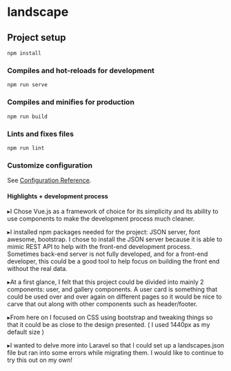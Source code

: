 # landscape

## Project setup
```
npm install
```

### Compiles and hot-reloads for development
```
npm run serve
```

### Compiles and minifies for production
```
npm run build
```

### Lints and fixes files
```
npm run lint
```

### Customize configuration
See [Configuration Reference](https://cli.vuejs.org/config/).


#### Highlights + development process
▸I Chose Vue.js as a framework of choice for its simplicity and its ability to use components to make the development process much cleaner.

▸I installed npm packages needed for the project: JSON server, font awesome, bootstrap. I chose to install the JSON server because it is able to mimic REST API to help with the front-end development process. Sometimes back-end server is not fully developed, and for a front-end developer, this could be a good tool to help focus on building the front end without the real data. 

▸At a first glance, I felt that this project could be divided into mainly 2 components: user, and gallery components. A user card is something that could be used over and over again on different pages so it would be nice to carve that out along with other components such as header/footer.

▸From here on I focused on CSS using bootstrap and tweaking things so that it could be as close to the design presented. ( I used 1440px as my default size )

▸I wanted to delve more into Laravel so that I could set up a landscapes.json file but ran into some errors while migrating them. I would like to continue to try this out on my own!
